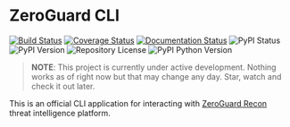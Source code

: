 ZeroGuard CLI
=============
[![Build Status](https://travis-ci.org/zeroguard/zeroguard-cli.svg?branch=master)](https://travis-ci.org/zeroguard/zeroguard-cli)
[![Coverage Status](https://coveralls.io/repos/github/zeroguard/zeroguard-cli/badge.svg?branch=master)](https://coveralls.io/github/zeroguard/zeroguard-cli?branch=master)
[![Documentation Status](https://readthedocs.org/projects/zeroguard-cli/badge/?version=latest)](https://zeroguard-cli.readthedocs.io/en/latest/?badge=latest)
![PyPI Status](https://img.shields.io/pypi/status/zeroguard-cli)
![PyPI Version](https://img.shields.io/pypi/v/zeroguard-cli)
![Repository License](https://img.shields.io/github/license/zeroguard/zeroguard-cli)
![PyPI Python Version](https://img.shields.io/pypi/pyversions/zeroguard-cli)

> **NOTE**: This project is currently under active development. Nothing works as
> of right now but that may change any day. Star, watch and check it out
> later.

This is an official CLI application for interacting with
[ZeroGuard Recon](https://zeroguard.com/platform/recon-threat-intelligence)
threat intelligence platform.
